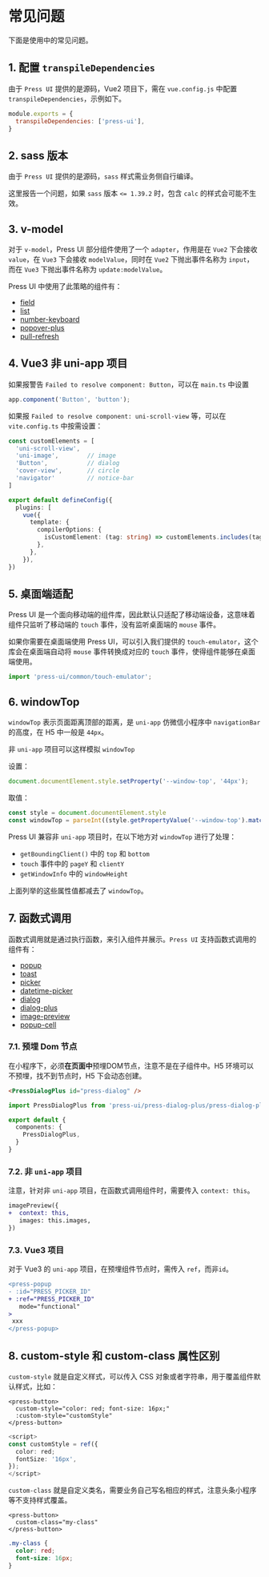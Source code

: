 # 常见问题

下面是使用中的常见问题。

## 1. 配置 `transpileDependencies`

由于 `Press UI` 提供的是源码，Vue2 项目下，需在 `vue.config.js` 中配置 `transpileDependencies`，示例如下。

```js
module.exports = {
  transpileDependencies: ['press-ui'],
}
```

## 2. sass 版本

由于 `Press UI` 提供的是源码，`sass` 样式需业务侧自行编译。

这里报告一个问题，如果 `sass` 版本 `<= 1.39.2` 时，包含 `calc` 的样式会可能不生效。

## 3. v-model

对于 `v-model`，Press UI 部分组件使用了一个 `adapter`，作用是在 `Vue2` 下会接收 `value`，在 `Vue3` 下会接收 `modelValue`，同时在 `Vue2` 下抛出事件名称为 `input`，而在 `Vue3` 下抛出事件名称为 `update:modelValue`。

Press UI 中使用了此策略的组件有：

- [field](./components/press/press-field.html)
- [list](./components/press/press-list.html)
- [number-keyboard](./components/press/press-number-keyboard.html)
- [popover-plus](./components/press/press-popover-plus.html)
- [pull-refresh](./components/press/press-pull-refresh.html)

## 4. Vue3 非 uni-app 项目

如果报警告 `Failed to resolve component: Button`，可以在 `main.ts` 中设置

```ts
app.component('Button', 'button');
```

如果报 `Failed to resolve component: uni-scroll-view` 等，可以在 `vite.config.ts` 中按需设置：

```ts
const customElements = [
  'uni-scroll-view',
  'uni-image',        // image
  'Button',           // dialog
  'cover-view',       // circle
  'navigator'         // notice-bar
]

export default defineConfig({
  plugins: [
    vue({
      template: {
        compilerOptions: {
          isCustomElement: (tag: string) => customElements.includes(tag),
        },
      },
    }),
})
```

## 5. 桌面端适配

Press UI 是一个面向移动端的组件库，因此默认只适配了移动端设备，这意味着组件只监听了移动端的 `touch` 事件，没有监听桌面端的 `mouse` 事件。

如果你需要在桌面端使用 Press UI，可以引入我们提供的 `touch-emulator`，这个库会在桌面端自动将 `mouse` 事件转换成对应的 `touch` 事件，使得组件能够在桌面端使用。

```ts
import 'press-ui/common/touch-emulator';
```

## 6. windowTop

`windowTop` 表示页面距离顶部的距离，是 `uni-app` 仿微信小程序中 `navigationBar` 的高度，在 H5 中一般是 `44px`。

非 `uni-app` 项目可以这样模拟 `windowTop`

设置：

```ts
document.documentElement.style.setProperty('--window-top', '44px'); 
```

取值：

```ts
const style = document.documentElement.style
const windowTop = parseInt((style.getPropertyValue('--window-top').match(/\d+/) || ['0'])[0])
```

Press UI 兼容非 `uni-app` 项目时，在以下地方对 `windowTop` 进行了处理：

- `getBoundingClient()` 中的 `top` 和 `bottom`
- `touch` 事件中的 `pageY` 和 `clientY`
- `getWindowInfo` 中的 `windowHeight`

上面列举的这些属性值都减去了 `windowTop`。

## 7. 函数式调用

函数式调用就是通过执行函数，来引入组件并展示。`Press UI` 支持函数式调用的组件有：

- [popup](./components/press/press-popup.html)
- [toast](./components/press/press-toast.html)
- [picker](./components/press/press-picker.html)
- [datetime-picker](./components/press/press-datetime-picker.html)
- [dialog](./components/press/press-dialog.html)
- [dialog-plus](./components/press/press-dialog-plus.html)
- [image-preview](./components/press/press-image-preview.html)
- [popup-cell](./components/press/press-popup-cell.html)

### 7.1. 预埋 Dom 节点

在小程序下，必须**在页面中**预埋DOM节点，注意不是在子组件中。H5 环境可以不预埋，找不到节点时，H5 下会动态创建。

```html
<PressDialogPlus id="press-dialog" />
```

```ts
import PressDialogPlus from 'press-ui/press-dialog-plus/press-dialog-plus.vue';

export default {
  components: {
    PressDialogPlus,
  }
}
```

### 7.2. 非 `uni-app` 项目

注意，针对非 `uni-app` 项目，在函数式调用组件时，需要传入 `context: this`。

```diff
imagePreview({
+  context: this,
   images: this.images,
})
```

### 7.3. Vue3 项目

对于 Vue3 的 `uni-app` 项目，在预埋组件节点时，需传入 `ref`，而非`id`。

```diff
<press-popup
- :id="PRESS_PICKER_ID"
+ :ref="PRESS_PICKER_ID"
   mode="functional"
>
 xxx
</press-popup>
```

## 8. custom-style 和 custom-class 属性区别

`custom-style` 就是自定义样式，可以传入 CSS 对象或者字符串，用于覆盖组件默认样式，比如：

```vue
<press-button>
  custom-style="color: red; font-size: 16px;"
  :custom-style="customStyle"
</press-button>
```

```ts
<script>
const customStyle = ref({
  color: red;
  fontSize: '16px',
});
</script>
```

`custom-class` 就是自定义类名，需要业务自己写名相应的样式，注意头条小程序等不支持样式覆盖。

```vue
<press-button>
  custom-class="my-class"
</press-button>
```

```css
.my-class {
  color: red;
  font-size: 16px;
}
```
